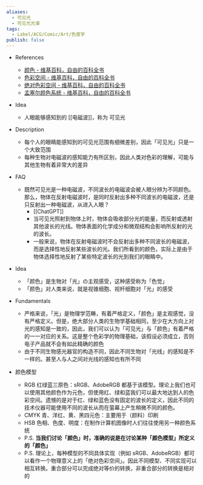 ```yaml
---
aliases:
  - 可见光
  - 可见光光谱
tags:
  - Label/ACG/Comic/Art/色度学
publish: false
---
```


- References
    - [颜色 - 维基百科，自由的百科全书](https://zh.wikipedia.org/zh-cn/%E9%A2%9C%E8%89%B2)
    - [色彩空间 - 维基百科，自由的百科全书](https://zh.wikipedia.org/zh-cn/%E8%89%B2%E5%BD%A9%E7%A9%BA%E9%96%93)
    - [绝对色彩空间 - 维基百科，自由的百科全书](https://zh.wikipedia.org/zh-cn/%E7%BB%9D%E5%AF%B9%E8%89%B2%E5%BD%A9%E7%A9%BA%E9%97%B4)
    - [孟塞尔颜色系统 - 维基百科，自由的百科全书](https://zh.wikipedia.org/zh-cn/%E5%AD%9F%E5%A1%9E%E5%B0%94%E9%A2%9C%E8%89%B2%E7%B3%BB%E7%BB%9F)

- Idea
    - 人眼能够感知到的 [[电磁波]]，称为 可见光

- Description
    - 每个人的眼睛能感知到的可见光范围有细微差别，因此「可见光」只是一个大致范围
    - 每种生物对电磁波的感知能力有所区别，因此人类对色彩的理解，可能与其他生物有着非常大的差异

- FAQ
    - 既然可见光是一种电磁波，不同波长的电磁波会被人眼分辨为不同颜色。那么，物体在反射电磁波时，是同时反射出多种不同波长的电磁波，还是只反射出一种电磁波，从进入人眼？
        - [[ChatGPT]]
        - 当可见光照射到物体上时，物体会吸收部分光的能量，而反射或透射其他波长的光线。物体表面的化学成分和微观结构会影响所反射的光的波长。
        - 一般来说，物体在反射电磁波时不会反射出多种不同波长的电磁波，而是选择性地反射某些波长的光。我们所看到的颜色，实际上是由于物体选择性地反射了某些特定波长的光到我们的眼睛中。

- Idea
    - 「颜色」是生物对「光」の主观感受，这种感受称为「色觉」
    - 「颜色」对人类来说，就是视锥细胞、视杆细胞对「光」的感受

- Fundamentals
    - 严格来说，「光」是物理学范畴，有着严格定义，「颜色」是主观感觉，没有严格定义。但是，绝大部分人类的生物学基础相同，至少在大方向上对光的感知是一致的，因此，我们可以认为「可见光」与「颜色」有着严格的一一对应的关系。这是整个色彩学的物理基础，该假设必须成立，否则电子产品就不会有如此精确的颜色
    - 由于不同生物感光器官的构造不同，因此不同生物对「光线」的感知是不一样的。甚至人与人之间对光线的感知也有所不同

- 颜色模型
    - RGB 红绿蓝三原色：sRGB、AdobeRGB 都基于该模型。理论上我们也可以使用其他颜色作为元色，但使用红、绿和蓝我们可以最大地达到人的色彩空间。遗憾的是对于红、绿和蓝色没有固定的波长的定义，因此不同的技术仪器可能使用不同的波长从而在萤幕上产生稍微不同的颜色。
    - CMYK 青、洋红、黄、黑四元色：主要用于（颜料）印刷
    - HSB 色相、色度、明度：在制作计算机图像时人们往往使用另一种颜色系统
    - P.S. **当我们讨论「颜色」时，准确的说是在讨论某种「颜色模型」所定义的「颜色」**
    - P.S. 理论上，每种模型的不同具体实现（例如 sRGB、AdobeRGB）都可以看作一个物理意义上的「绝对色彩空间」。因此不同模型、不同实现可以相互转换。重合部分可以完成绝对等价的转换，非重合部分的转换是相对的
